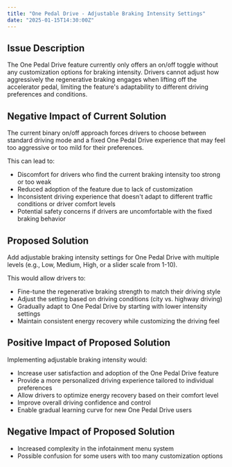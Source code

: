 ```yaml
---
title: "One Pedal Drive - Adjustable Braking Intensity Settings"
date: "2025-01-15T14:30:00Z"
---
```


## Issue Description

The One Pedal Drive feature currently only offers an on/off toggle without any customization options for braking intensity. Drivers cannot adjust how aggressively the regenerative braking engages when lifting off the accelerator pedal, limiting the feature's adaptability to different driving preferences and conditions.

## Negative Impact of Current Solution

The current binary on/off approach forces drivers to choose between standard driving mode and a fixed One Pedal Drive experience that may feel too aggressive or too mild for their preferences.

This can lead to:

- Discomfort for drivers who find the current braking intensity too strong or too weak
- Reduced adoption of the feature due to lack of customization
- Inconsistent driving experience that doesn't adapt to different traffic conditions or driver comfort levels
- Potential safety concerns if drivers are uncomfortable with the fixed braking behavior

## Proposed Solution

Add adjustable braking intensity settings for One Pedal Drive with multiple levels (e.g., Low, Medium, High, or a slider scale from 1-10).

This would allow drivers to:

- Fine-tune the regenerative braking strength to match their driving style
- Adjust the setting based on driving conditions (city vs. highway driving)
- Gradually adapt to One Pedal Drive by starting with lower intensity settings
- Maintain consistent energy recovery while customizing the driving feel

## Positive Impact of Proposed Solution

Implementing adjustable braking intensity would:

- Increase user satisfaction and adoption of the One Pedal Drive feature
- Provide a more personalized driving experience tailored to individual preferences
- Allow drivers to optimize energy recovery based on their comfort level
- Improve overall driving confidence and control
- Enable gradual learning curve for new One Pedal Drive users

## Negative Impact of Proposed Solution

- Increased complexity in the infotainment menu system
- Possible confusion for some users with too many customization options
